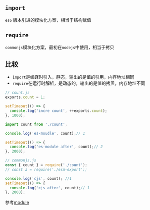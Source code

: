## `import`
`es6` 版本引进的模块化方案，相当于结构赋值

## `require`
`commonjs`模块化方案，最初在`nodejs`中使用，相当于拷贝

## 比较
* `import`是编译时引入，静态，输出的是值的引用，内存地址相同
* `require`在运行时解析，是动态的，输出的是值的拷贝，内存地址不同
```js
// count.js
exports.count = 1;

setTimeout(() => {
  console.log('incre count', ++exports.count);
}, 1000);
```

```js
import count from './count';

console.log('es-moudle', count);// 1

setTimeout(() => {
  console.log('es-module after', count);// 2
}, 2000);
```

```js
// commonjs.js
const { count } = require('./count');
// const a = require('./esm-export');

console.log('cjs', count); //1
setTimeout(() => {
  console.log('cjs after', count);// 1
}, 2000);
```


参考[module](https://github.com/shuch/blog/tree/master/module)
